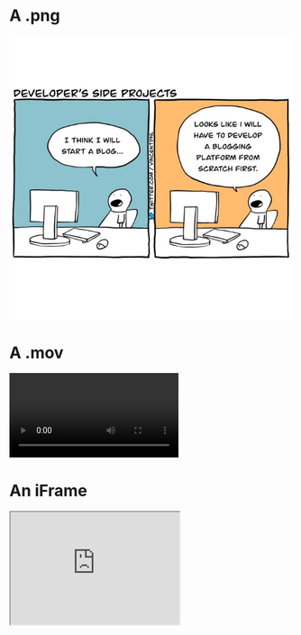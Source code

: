 # A .png
![testmov](testpng.png)

# A .mov
![testmov](testmov.mov?loop=1&controls=0&autoplay=1&muted)

# An iFrame
<div>
  <iframe id="inlineFrameExample"
      title="Inline Frame Example"
      width="300"
      height="200"
      src="https://commons.wikimedia.org/wiki/File:HelloWorld.svg">
  </iframe>
</div>
